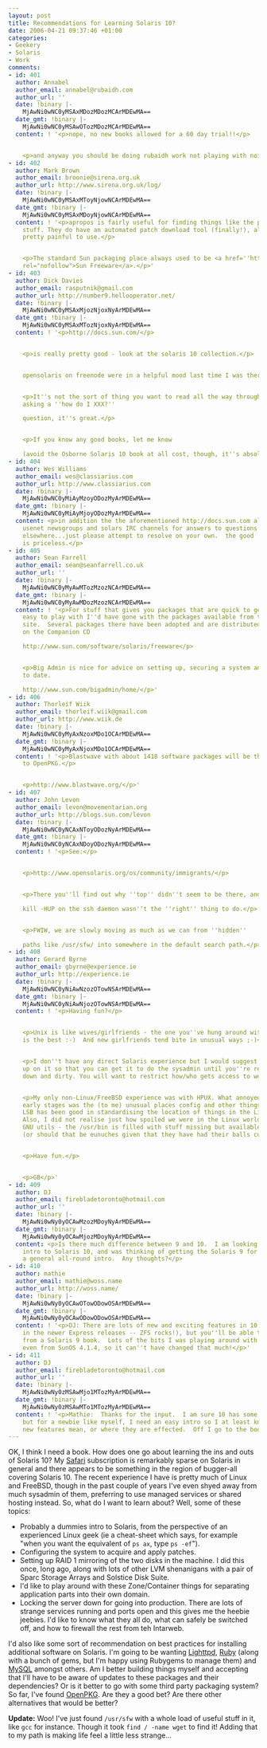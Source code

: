 ```yaml
---
layout: post
title: Recommendations for Learning Solaris 10?
date: 2006-04-21 09:37:46 +01:00
categories:
- Geekery
- Solaris
- Work
comments:
- id: 401
  author: Annabel
  author_email: annabel@rubaidh.com
  author_url: ''
  date: !binary |-
    MjAwNi0wNC0yMSAxMDozMDozMCArMDEwMA==
  date_gmt: !binary |-
    MjAwNi0wNC0yMSAwOTozMDozMCArMDEwMA==
  content: ! '<p>nope, no new books allowed for a 60 day trial!!</p>


    <p>and anyway you should be doing rubaidh work not playing with noisy boxes!!!</p>'
- id: 402
  author: Mark Brown
  author_email: broonie@sirena.org.uk
  author_url: http://www.sirena.org.uk/log/
  date: !binary |-
    MjAwNi0wNC0yMSAxMToyNjowNCArMDEwMA==
  date_gmt: !binary |-
    MjAwNi0wNC0yMSAxMDoyNjowNCArMDEwMA==
  content: ! '<p>apropos is fairly useful for finding things like the patch management
    stuff. They do have an automated patch download tool (finally!), although it was
    pretty painful to use.</p>


    <p>The standard Sun packaging place always used to be <a href=''http://www.sunfreeware.com/''
    rel="nofollow">Sun Freeware</a>.</p>'
- id: 403
  author: Dick Davies
  author_email: rasputnik@gmail.com
  author_url: http://number9.hellooperator.net/
  date: !binary |-
    MjAwNi0wNC0yMSAxMjozNjoxNyArMDEwMA==
  date_gmt: !binary |-
    MjAwNi0wNC0yMSAxMTozNjoxNyArMDEwMA==
  content: ! '<p>http://docs.sun.com/</p>


    <p>is really pretty good - look at the solaris 10 collection.</p>


    opensolaris on freenode were in a helpful mood last time I was there too :)


    <p>It''s not the sort of thing you want to read all the way through, but if you''re
    asking a ''how do I XXX?''

    question, it''s great.</p>


    <p>If you know any good books, let me know

    (avoid the Osborne Solaris 10 book at all cost, though, it''s absolutely awful).</p>'
- id: 404
  author: Wes Williams
  author_email: wes@classiarius.com
  author_url: http://www.classiarius.com
  date: !binary |-
    MjAwNi0wNC0yMiAyMzoyODozMyArMDEwMA==
  date_gmt: !binary |-
    MjAwNi0wNC0yMiAyMjoyODozMyArMDEwMA==
  content: <p>in addition the the aforementioned http://docs.sun.com also use the
    usenet newsgroups and solars IRC channels for answers to questions you can't find
    elsewhere...just please attempt to resolve on your own.  the good 'ole "man" command
    is priceless.</p>
- id: 405
  author: Sean Farrell
  author_email: sean@seanfarrell.co.uk
  author_url: ''
  date: !binary |-
    MjAwNi0wNC0yMyAwMTozMzozNCArMDEwMA==
  date_gmt: !binary |-
    MjAwNi0wNC0yMyAwMDozMzozNCArMDEwMA==
  content: ! '<p>For stuff that gives you packages that are quick to get working and
    easy to play with I''d have gone with the packages available from the SunFreeware
    site.  Several packages there have been adopted and are distributed with Solaris
    on the Companion CD

    http://www.sun.com/software/solaris/freeware</p>


    <p>Big Admin is nice for advice on setting up, securing a system and keeping up
    to date.

    http://www.sun.com/bigadmin/home/</p>'
- id: 406
  author: Thorleif Wiik
  author_email: thorleif.wiik@gmail.com
  author_url: http://www.wiik.de
  date: !binary |-
    MjAwNi0wNC0yMyAxNzoxMDo1OCArMDEwMA==
  date_gmt: !binary |-
    MjAwNi0wNC0yMyAxNjoxMDo1OCArMDEwMA==
  content: ! '<p>Blastwave with about 1418 software packages will be the better alternative
    to OpenPKG.</p>


    <p>http://www.blastwave.org/</p>'
- id: 407
  author: John Levon
  author_email: levon@movementarian.org
  author_url: http://blogs.sun.com/levon
  date: !binary |-
    MjAwNi0wNC0yNCAxNToyODozNyArMDEwMA==
  date_gmt: !binary |-
    MjAwNi0wNC0yNCAxNDoyODozNyArMDEwMA==
  content: ! '<p>See:</p>


    <p>http://www.opensolaris.org/os/community/immigrants/</p>


    <p>There you''ll find out why ''top'' didn''t seem to be there, and why

    kill -HUP on the ssh daemon wasn''t the ''right'' thing to do.</p>


    <p>FWIW, we are slowly moving as much as we can from ''hidden''

    paths like /usr/sfw/ into somewhere in the default search path.</p>'
- id: 408
  author: Gerard Byrne
  author_email: gbyrne@experience.ie
  author_url: http://experience.ie
  date: !binary |-
    MjAwNi0wNC0yNiAwNzozOTowNSArMDEwMA==
  date_gmt: !binary |-
    MjAwNi0wNC0yNiAwNjozOTowNSArMDEwMA==
  content: ! '<p>Having fun?</p>


    <p>Unix is like wives/girlfriends - the one you''ve hung around with the longest
    is the best :-)  And new girlfriends tend bite in unusual ways ;-)</p>


    <p>I don''t have any direct Solaris experience but I would suggest slapping webmin
    up on it so that you can get it to do the sysadmin until you''re ready to get
    down and dirty. You will want to restrict how/who gets access to webmin though.</p>


    <p>My only non-Linux/FreeBSD experience was with HPUX. What annoyed me in the
    early stages was the (to me) unusual places config and other things were located.
    LSB has been good in standardising the location of things in the Linux world.
    Also, I did not realise just how spoiled we were in the Linux world with all the
    GNU utils - the /usr/bin is filled with stuff missing but available on other unixes
    (or should that be eunuches given that they have had their balls cut off!).</p>


    <p>Have fun.</p>


    <p>GB</p>'
- id: 409
  author: DJ
  author_email: firebladetoronto@hotmail.com
  author_url: ''
  date: !binary |-
    MjAwNi0wNy0yOCAwMzozMDoyNyArMDEwMA==
  date_gmt: !binary |-
    MjAwNi0wNy0yOCAwMjozMDoyNyArMDEwMA==
  content: <p>Is there much difference between 9 and 10.  I am looking for a beginners
    intro to Solaris 10, and was thinking of getting the Solaris 9 for dummies as
    a general all-round intro.  Any thoughts?</p>
- id: 410
  author: mathie
  author_email: mathie@woss.name
  author_url: http://woss.name/
  date: !binary |-
    MjAwNi0wNy0yOCAwOTowODowOSArMDEwMA==
  date_gmt: !binary |-
    MjAwNi0wNy0yOCAwODowODowOSArMDEwMA==
  content: ! '<p>DJ: There are lots of new and exciting features in 10 (and even more
    in the newer Express releases -- ZFS rocks!), but you''ll be able to get the basics
    from a Solaris 9 book.  Lots of the bits I was playing around with seemed familiar
    even from SunOS 4.1.4, so it can''t have changed that much!</p>'
- id: 411
  author: DJ
  author_email: firebladetoronto@hotmail.com
  author_url: ''
  date: !binary |-
    MjAwNi0wNy0zMSAwMjo1MTozMyArMDEwMA==
  date_gmt: !binary |-
    MjAwNi0wNy0zMSAwMTo1MTozMyArMDEwMA==
  content: ! '<p>Mathie:  Thanks for the input.  I am sure 10 has some cool new stuff,
    but for a newbie like myself, I need an easy intro so I at least know what the
    new features mean, or where they are effected.  Off I go to the book store...thanks!!</p>'
---
```

OK, I think I need a book.  How does one go about learning the ins and outs of Solaris 10?  My [Safari](http://safari.oreilly.com/) subscription is remarkably sparse on Solaris in general and there appears to be something in the region of bugger-all covering Solaris 10.  The recent experience I have is pretty much of Linux and FreeBSD, though in the past couple of years I've even shyed away from much sysadmin of them, preferring to use managed services or shared hosting instead.  So, what do I want to learn about?  Well, some of these topics:

* Probably a dummies intro to Solaris, from the perspective of an experienced Linux geek (ie a cheat-sheet which says, for example "when you want the equivalent of `ps ax`, type `ps -ef`").
* Configuring the system to acquire and apply patches.
* Setting up RAID 1 mirroring of the two disks in the machine.  I did this once, long ago, along with lots of other LVM shenanigans with a pair of Sparc Storage Arrays and Solstice Disk Suite.
* I'd like to play around with these Zone/Container things for separating application parts into their own domain.
* Locking the server down for going into production.  There are lots of strange services running and ports open and this gives me the heebie jeebies.  I'd like to know what they all do, what can safely be switched off, and how to firewall the rest from teh Intarweb.

I'd also like some sort of recommendation on best practices for installing additional software on Solaris.  I'm going to be wanting [Lighttpd](http://www.lighttpd.net/), [Ruby](http://www.ruby-lang.org/) (along with a bunch of gems, but I'm happy using Rubygems to manage them) and [MySQL](http://www.mysql.com/) amongst others.  Am I better building things myself and accepting that I'll have to be aware of updates to these packages and their dependencies?  Or is it better to go with some third party packaging system?  So far, I've found [OpenPKG](http://www.openpkg.org/).  Are they a good bet?  Are there other alternatives that would be better?

**Update:** Woo!  I've just found `/usr/sfw` with a whole load of useful stuff in it, like `gcc` for instance.  Though it took `find / -name wget` to find it!  Adding that to my path is making life feel a little less strange...

